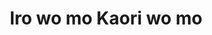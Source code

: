 --- 
title: "Iro wo mo Kaori wo mo"
publishdate: "2019-5-13T16:48:46+02:00"
src: "https://365manga.net/manga/iro-wo-mo-kaori-wo-mo"
image: "https://data.365manga.net/images/thumbnails/19349-iro-wo-mo-kaori-wo-mo.jpg"
description: "[from Fantasy Shrine:] Amano Kaguya, a blind incense maker, is approached by Igarashi Jin, a hotel manager, to create some complex combinational incenses for his hotel. Unfortunately, as fate would have it, he finds out that Jin is also the son of the man responsible for the deaths of his parents and his blindness. To make matters even more complicated, Kaguya recognizes Jin’s scent as the boy he fell in…"
---